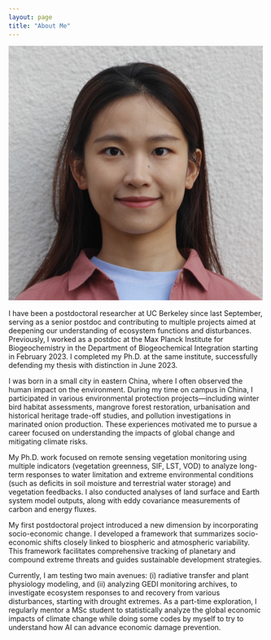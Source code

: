 ```yaml
---
layout: page
title: "About Me"
---
```

![Project 1 Figure](figure/picture.png)

I have been a postdoctoral researcher at UC Berkeley since last September, serving as a senior postdoc and contributing to multiple projects aimed at deepening our understanding of ecosystem functions and disturbances. Previously, I worked as a postdoc at the Max Planck Institute for Biogeochemistry in the Department of Biogeochemical Integration starting in February 2023. I completed my Ph.D. at the same institute, successfully defending my thesis with distinction in June 2023.

I was born in a small city in eastern China, where I often observed the human impact on the environment. During my time on campus in China, I participated in various environmental protection projects—including winter bird habitat assessments, mangrove forest restoration, urbanisation and historical heritage trade-off studies, and pollution investigations in marinated onion production. These experiences motivated me to pursue a career focused on understanding the impacts of global change and mitigating climate risks.

My Ph.D. work focused on remote sensing vegetation monitoring using multiple indicators (vegetation greenness, SIF, LST, VOD) to analyze long-term responses to water limitation and extreme environmental conditions (such as deficits in soil moisture and terrestrial water storage) and vegetation feedbacks. I also conducted analyses of land surface and Earth system model outputs, along with eddy covariance measurements of carbon and energy fluxes.

My first postdoctoral project introduced a new dimension by incorporating socio-economic change. I developed a framework that summarizes socio-economic shifts closely linked to biospheric and atmospheric variability. This framework facilitates comprehensive tracking of planetary and compound extreme threats and guides sustainable development strategies.

Currently, I am testing two main avenues: (i) radiative transfer and plant physiology modeling, and (ii) analyzing GEDI monitoring archives, to investigate ecosystem responses to and recovery from various disturbances, starting with drought extremes. As a part-time exploration, I regularly mentor a MSc student to statistically analyze the global economic impacts of climate change while doing some codes by myself to try to understand how AI can advance economic damage prevention.
